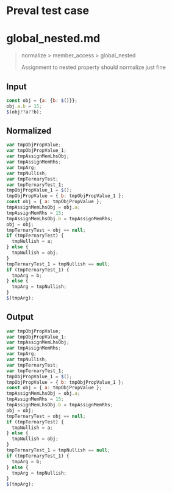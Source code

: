 # Preval test case

# global_nested.md

> normalize > member_access > global_nested
>
> Assignment to nested property should normalize just fine

## Input

`````js filename=intro
const obj = {a: {b: $()}};
obj.a.b = 15;
$(obj??a??b);
`````

## Normalized

`````js filename=intro
var tmpObjPropValue;
var tmpObjPropValue_1;
var tmpAssignMemLhsObj;
var tmpAssignMemRhs;
var tmpArg;
var tmpNullish;
var tmpTernaryTest;
var tmpTernaryTest_1;
tmpObjPropValue_1 = $();
tmpObjPropValue = { b: tmpObjPropValue_1 };
const obj = { a: tmpObjPropValue };
tmpAssignMemLhsObj = obj.a;
tmpAssignMemRhs = 15;
tmpAssignMemLhsObj.b = tmpAssignMemRhs;
obj = obj;
tmpTernaryTest = obj == null;
if (tmpTernaryTest) {
  tmpNullish = a;
} else {
  tmpNullish = obj;
}
tmpTernaryTest_1 = tmpNullish == null;
if (tmpTernaryTest_1) {
  tmpArg = b;
} else {
  tmpArg = tmpNullish;
}
$(tmpArg);
`````

## Output

`````js filename=intro
var tmpObjPropValue;
var tmpObjPropValue_1;
var tmpAssignMemLhsObj;
var tmpAssignMemRhs;
var tmpArg;
var tmpNullish;
var tmpTernaryTest;
var tmpTernaryTest_1;
tmpObjPropValue_1 = $();
tmpObjPropValue = { b: tmpObjPropValue_1 };
const obj = { a: tmpObjPropValue };
tmpAssignMemLhsObj = obj.a;
tmpAssignMemRhs = 15;
tmpAssignMemLhsObj.b = tmpAssignMemRhs;
obj = obj;
tmpTernaryTest = obj == null;
if (tmpTernaryTest) {
  tmpNullish = a;
} else {
  tmpNullish = obj;
}
tmpTernaryTest_1 = tmpNullish == null;
if (tmpTernaryTest_1) {
  tmpArg = b;
} else {
  tmpArg = tmpNullish;
}
$(tmpArg);
`````
